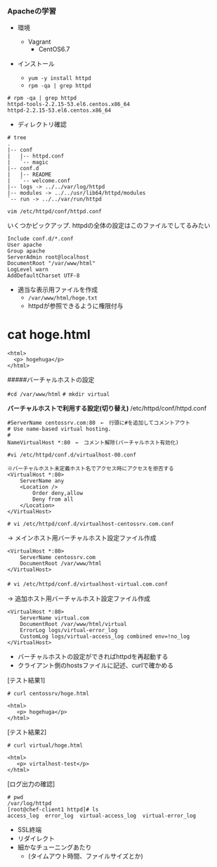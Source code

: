 ### Apacheの学習


- 環境
  - Vagrant
    - CentOS6.7
  

- インストール
  - `yum -y install httpd`
  - `rpm -qa | grep httpd`
```
# rpm -qa | grep httpd
httpd-tools-2.2.15-53.el6.centos.x86_64
httpd-2.2.15-53.el6.centos.x86_64
```

- ディレクトリ確認
```
# tree
.
|-- conf
|   |-- httpd.conf
|   `-- magic
|-- conf.d
|   |-- README
|   `-- welcome.conf
|-- logs -> ../../var/log/httpd
|-- modules -> ../../usr/lib64/httpd/modules
`-- run -> ../../var/run/httpd
```

`vim /etc/httpd/conf/httpd.conf`

いくつかピックアップ. httpdの全体の設定はこのファイルでしてるみたい
```
Include conf.d/*.conf
User apache
Group apache
ServerAdmin root@localhost
DocumentRoot "/var/www/html"
LogLevel warn
AddDefaultCharset UTF-8
```

- 適当な表示用ファイルを作成
  - `/var/www/html/hoge.txt`
  - httpdが参照できるように権限付与
# cat hoge.html
```
<html>
  <p> hogehuga</p>
</html>
```

#####バーチャルホストの設定

`#cd /var/www/html`
`# mkdir virtual`

**バーチャルホストで利用する設定(切り替え)**
/etc/httpd/conf/httpd.conf
```
#ServerName centossrv.com:80　←　行頭に#を追加してコメントアウト
# Use name-based virtual hosting.
#
NameVirtualHost *:80　←　コメント解除(バーチャルホスト有効化)
```

`#vi /etc/httpd/conf.d/virtualhost-00.conf`

```
※バーチャルホスト未定義ホスト名でアクセス時にアクセスを拒否する
<VirtualHost *:80>
    ServerName any
    <Location />
        Order deny,allow
        Deny from all
    </Location>
</VirtualHost>
```

`# vi /etc/httpd/conf.d/virtualhost-centossrv.com.conf`

-> メインホスト用バーチャルホスト設定ファイル作成
```
<VirtualHost *:80>
    ServerName centossrv.com
    DocumentRoot /var/www/html
</VirtualHost>
```

`# vi /etc/httpd/conf.d/virtualhost-virtual.com.conf`　

-> 追加ホスト用バーチャルホスト設定ファイル作成
```
<VirtualHost *:80>
    ServerName virtual.com
    DocumentRoot /var/www/html/virtual
    ErrorLog logs/virtual-error_log
    CustomLog logs/virtual-access_log combined env=!no_log
</VirtualHost>
```

- バーチャルホストの設定ができればhttpdを再起動する
- クライアント側のhostsファイルに記述、curlで確かめる


[テスト結果1]

`# curl centossrv/hoge.html`
```
<html>
   <p> hogehuga</p>
</html>
```

[テスト結果2]

`# curl virtual/hoge.html`
```
<html>
   <p> virtalhost-test</p>
</html>
```

[ログ出力の確認]
```
# pwd
/var/log/httpd
[root@chef-client1 httpd]# ls
access_log  error_log  virtual-access_log  virtual-error_log
```


- SSL終端
- リダイレクト
- 細かなチューニングあたり
  - (タイムアウト時間、ファイルサイズとか)
